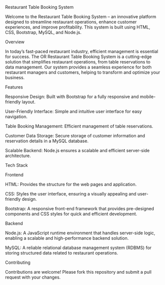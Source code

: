 Restaurant Table Booking System

Welcome to the Restaurant Table Booking System – an innovative platform designed to streamline restaurant operations, enhance customer experiences, and improve profitability. This system is built using HTML, CSS, Bootstrap, MySQL, and Node.js.

Overview

In today’s fast-paced restaurant industry, efficient management is essential for success. The OR Restaurant Table Booking System is a cutting-edge solution that simplifies restaurant operations, from table reservations to data management. Our system provides a seamless experience for both restaurant managers and customers, helping to transform and optimize your business.

Features

Responsive Design: Built with Bootstrap for a fully responsive and mobile-friendly layout.

User-Friendly Interface: Simple and intuitive user interface for easy navigation.

Table Booking Management: Efficient management of table reservations.

Customer Data Storage: Secure storage of customer information and reservation details in a MySQL database.

Scalable Backend: Node.js ensures a scalable and efficient server-side architecture.


Tech Stack


Frontend

HTML: Provides the structure for the web pages and application.

CSS: Styles the user interface, ensuring a visually appealing and user-friendly design.

Bootstrap: A responsive front-end framework that provides pre-designed components and CSS styles for quick and efficient development.

Backend

Node.js: A JavaScript runtime environment that handles server-side logic, enabling a scalable and high-performance backend solution.

MySQL: A reliable relational database management system (RDBMS) for storing structured data related to restaurant operations.

Contributing

Contributions are welcome! Please fork this repository and submit a pull request with your changes.
